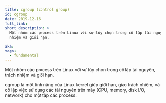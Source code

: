 ```yaml
---
title: cgroup (control group)
id: cgroup
date: 2019-12-16
full_link:
short_description: >
  Một nhóm các process trên Linux với sự tùy chọn trong cô lập tài nguyên, trách
  nhiệm và giới hạn.

aka:
tags:
  - fundamental
---
```


Một nhóm các process trên Linux với sự tùy chọn trong cô lập tài nguyên, trách
nhiệm và giới hạn.

<!--more-->

cgroup là một tính năng của Linux kernel giúp giới hạn, giao trách nhiệm, và cô
lập việc sử dụng các tài nguyên trên máy (CPU, memory, disk I/O, network) cho
một tập các process.
